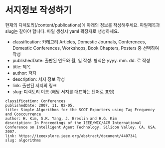 # 서지정보 작성하기

현재의 디렉토리(/content/publications)에 아래의 정보를 작성해주세요. 파일제목과 slug는 같아야 합니다. 파일 생성시 yaml 확장자로 생성하세요.

- classification: 카테고리 Articles, Domestic Journals, Conferences, Domestic Conferences, Workshops, Book Chapters, Posters 중 선택하여 작성
- publishedDate: 출판된 연도와 월, 일 작성. 형식은 yyyy. mm. dd. 로 작성
- title: 제목
- author: 저자
- description: 서지 정보 작성
- link: 출판된 서지의 링크
- slug: 디렉토리 이름 (해당 서지를 대표하는 단어로 표현)

```[yaml]
classification: Conferences
publishedDate: 2007. 11. 02-05.
title: Simple Algorithms for the SCOT Exporters using Tag Frequency and Cooccurrence
author: H. Kim, S.K. Yang, J. Breslin and H.G. Kim
description: In Proceedings of the IEEE/WIC/ACM International Conference on Intelligent Agent Technology. Silicon Valley. CA. USA. 2007.
link: https://ieeexplore.ieee.org/abstract/document/4407341
slug: algorithms
```
